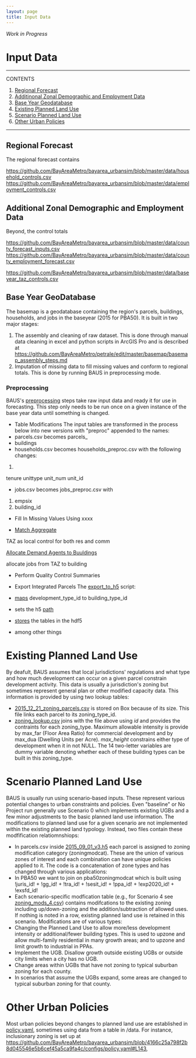 ```yaml
---
layout: page
title: Input Data
---
```


*Work in Progress*

# Input Data

---
CONTENTS

1. [Regional Forecast](#regional-forecast)
2. [Additinonal Zonal Demographic and Employment Data](#additional-zonal-demographic-and-employment-data)
3. [Base Year Geodatabase](#base-year-geodatabase) 
4. [Existing Planned Land Use](#existing-planned-land-use)
5. [Scenario Planned Land Use](#scenario-planned-land-use)
6. [Other Urban Policies](#other-urban-policies)

---
## Regional Forecast
The regional forecast contains 

https://github.com/BayAreaMetro/bayarea_urbansim/blob/master/data/household_controls.csv
https://github.com/BayAreaMetro/bayarea_urbansim/blob/master/data/employment_controls.csv

## Additional Zonal Demographic and Employment Data
Beyond, the control totals

https://github.com/BayAreaMetro/bayarea_urbansim/blob/master/data/county_forecast_inputs.csv
https://github.com/BayAreaMetro/bayarea_urbansim/blob/master/data/county_employment_forecast.csv

https://github.com/BayAreaMetro/bayarea_urbansim/blob/master/data/baseyear_taz_controls.csv

## Base Year GeoDatabase
The basemap is a geodatabase containing the region's parcels, buildings, households, and jobs in the baseyear (2015 for PBA50). It is built in two major stages:
1. The assembly and cleaning of raw dataset. This is done through manual data cleaning in excel and python scripts in ArcGIS Pro and is described at https://github.com/BayAreaMetro/petrale/edit/master/basemap/basemap_assembly_steps.md
2. Imputation of missing data to fill missing values and conform to regional totals. This is done by running BAUS in preprocessing mode.

### Preprocessing
BAUS's [preprocessing](https://github.com/BayAreaMetro/bayarea_urbansim/blob/master/baus/preprocessing.py) steps take raw input data and ready it for use in forecasting. This step only needs to be run once on a given instance of the base year data until something is changed. 


* Table Modifications
The input tables are transformed in the process below into new versions with "preproc" appended to the names:
* parcels.csv becomes parcels_
* buildings
* households.csv becomes households_preproc.csv with the following changes:
1. 

tenure
unittype
unit_num
unit_id
* jobs.csv becomes jobs_preproc.csv with 
1. empsix 
2. building_id



* Fill In Missing Values Using xxxx







* [Match Aggregate]((https://github.com/MetropolitanTransportationCommission/bayarea_urbansim/blob/master/data_regeneration/match_aggregate.py))

TAZ as local control for both res and comm

 [Allocate Demand Agents to Buuldings](https://github.com/MetropolitanTransportationCommission/bayarea_urbansim/blob/master/data_regeneration/demand_agent_allocation.py)

allocate jobs from TAZ to building




* Perform Quality Control Summaries

* Export Integrated Parcels
The [export_to_h5](https://github.com/MetropolitanTransportationCommission/bayarea_urbansim/blob/master/data_regeneration/export_to_h5.py) script:

* [maps](https://github.com/MetropolitanTransportationCommission/bayarea_urbansim/blob/master/data_regeneration/export_to_h5.py#L15-L31) development_type_id to building_type_id

* sets the h5 [path](https://github.com/MetropolitanTransportationCommission/bayarea_urbansim/blob/master/data_regeneration/export_to_h5.py#L13)

* [stores](https://github.com/MetropolitanTransportationCommission/bayarea_urbansim/blob/master/data_regeneration/export_to_h5.py#L60-L67) the tables in the hdf5

* among other things 



# Existing Planned Land Use
By deafult, BAUS assumes that local jurisdictions' regulations and what type and how much development can occur on a given parcel constrain development activity. This data is usually a jurisdiction's zoning but sometimes represent general plan or other modified capacity data. This information is provided by using two lookup tables:
* [2015_12_21_zoning_parcels.csv](https://mtcdrive.box.com/s/ir65mdbytf2lpjx8i41j7lpxqm4r1ujm) is stored on Box because of its size. This file links each parcel to its zoning_type_id.
* [zoning_lookup.csv](https://github.com/BayAreaMetro/bayarea_urbansim/blob/master/data/zoning_lookup.csv) joins with the file above using _id_ and provides the contraints for each zoning_type. Maximum allowable intensity is provide by max_far (Floor Area Ratio) for commercial development and by max_dua (Dwelling Units per Acre). _max_height_ constrains either type of development when it in not NULL. The 14 two-letter variables are dummy variable denoting whether each of these building types can be built in this zoning_type.

# Scenario Planned Land Use
BAUS is usually run using scenario-based inputs. These represent various potential changes to urban constraints and policies. Even "baseline" or No Project run generally use Scenario 0 which implements existing UGBs and a few minor adjustments to the basic planned land use information. The modifications to planned land use for a given scenario are not implemented within the existing planned land typology. Instead, two files contain these modfification relatiomnshiops:
* In parcels.csv inside [2015_09_01_v3.h5](https://mtcdrive.box.com/s/bo4u2dd6ed7k5bpwl2gnfc36lrxop791) each parcel is assigned to zoning modification category (zoningmodcat). These are the union of various zones of interest and each combination can have unique policies applied to it. The code is a concatenation of zone types and has changed through various applications:
 * In PBA50 we want to join on pba50zoningmodcat which is built using !juris_id! + !gg_id! + !tra_id! + !sesit_id! + !ppa_id! + !exp2020_id! + !exsfd_id!
* Each scenario-specific modfication table (e.g., for Scenario 4 see [zoning_mods_4.csv](https://github.com/BayAreaMetro/bayarea_urbansim/blob/master/data/zoning_mods_4.csv)) contains modifcations to the existing zoning including up/down-zoning and the addition/subtraction of allowed uses. If nothing is noted in a row, existing planned land use is retained in this scenario. Modifications are of various types:
* Changing the Planned Land Use to allow more/less development intensity or additional/fewer building types. This is used to upzone and allow multi-family residential in many growth areas; and to upzone and limit growth to industrial in PPAs.
* Implement the UGB. Disallow growth outside existing UGBs or outside city limits when a city has no UGB.
* Change areas within UGBs that have not zoning to typical suburban zoning for each county.
* In scenarios that assume the UGBs expand, some areas are changed to typical suburban zoning for that county.





# Other Urban Policies
Most urban policies beyond changes to planned land use are established in [policy.yaml](https://github.com/BayAreaMetro/bayarea_urbansim/blob/master/configs/policy.yaml), sometimes using data from a table in /data. For instance, inclusionary zoning is set up at https://github.com/BayAreaMetro/bayarea_urbansim/blob/4166c25a798f2b8d045546e5b6cef45a5ca9fa4c/configs/policy.yaml#L143,
